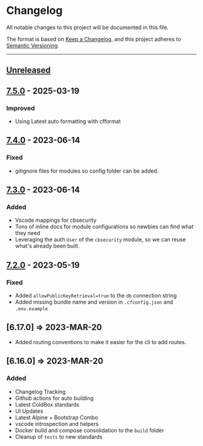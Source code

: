 # Changelog

All notable changes to this project will be documented in this file.

The format is based on [Keep a Changelog](https://keepachangelog.com/en/1.0.0/),
and this project adheres to [Semantic Versioning](https://semver.org/spec/v2.0.0.html).

* * *

## [Unreleased]

## [7.5.0] - 2025-03-19

### Improved

- Using Latest auto formatting with cfformat

## [7.4.0] - 2023-06-14

### Fixed

- gitignore files for modules so config folder can be added.

## [7.3.0] - 2023-06-14

### Added

- Vscode mappings for cbsecurity
- Tons of inline docs for module configurations so newbies can find what they need
- Leveraging the auth `User` of the `cbsecurity` module, so we can reuse what's already been built.

## [7.2.0] - 2023-05-19

### Fixed

- Added `allowPublicKeyRetrieval=true` to the `db` connection string
- Added missing bundle name and version in `.cfconfig.json` and `.env.example`

## [6.17.0] => 2023-MAR-20

- Added routing conventions to make it easier for the cli to add routes.

## [6.16.0] => 2023-MAR-20

### Added

- Changelog Tracking
- Github actions for auto building
- Latest ColdBox standards
- UI Updates
- Latest Alpine + Bootstrap Combo
- vscode introspection and helpers
- Docker build and compose consolidation to the `build` folder
- Cleanup of `tests` to new standards

[unreleased]: https://github.com/coldbox-templates/rest/compare/v7.5.0...HEAD
[7.5.0]: https://github.com/coldbox-templates/rest/compare/v7.4.0...v7.5.0
[7.4.0]: https://github.com/coldbox-templates/rest/compare/v7.3.0...v7.4.0
[7.3.0]: https://github.com/coldbox-templates/rest/compare/v7.2.0...v7.3.0
[7.2.0]: https://github.com/coldbox-templates/rest/compare/v7.0.0...v7.2.0
